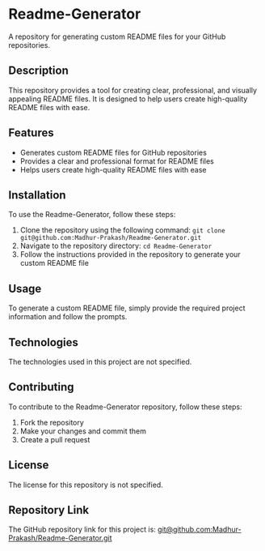  
# Readme-Generator
A repository for generating custom README files for your GitHub repositories.

## Description
This repository provides a tool for creating clear, professional, and visually appealing README files. It is designed to help users create high-quality README files with ease.

## Features
* Generates custom README files for GitHub repositories
* Provides a clear and professional format for README files
* Helps users create high-quality README files with ease

## Installation
To use the Readme-Generator, follow these steps:
1. Clone the repository using the following command: `git clone git@github.com:Madhur-Prakash/Readme-Generator.git`
2. Navigate to the repository directory: `cd Readme-Generator`
3. Follow the instructions provided in the repository to generate your custom README file

## Usage
To generate a custom README file, simply provide the required project information and follow the prompts.

## Technologies
The technologies used in this project are not specified.

## Contributing
To contribute to the Readme-Generator repository, follow these steps:
1. Fork the repository
2. Make your changes and commit them
3. Create a pull request

## License
The license for this repository is not specified.

## Repository Link
The GitHub repository link for this project is: [git@github.com:Madhur-Prakash/Readme-Generator.git](git@github.com:Madhur-Prakash/Readme-Generator.git)